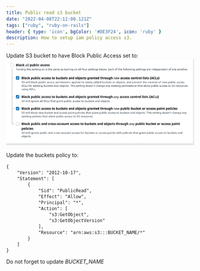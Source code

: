 ```yaml
---
title: Public read s3 bucket
date: "2022-04-08T22:12:00.121Z"
tags: ["ruby", "ruby-on-rails"]
header: { type: 'icon', bgColor: '#DE3F24', icon: 'ruby' }
description: How to setup iam policy access s3.
---
```


Update S3 bucket to have Block Public Access set to:
![Edit Block Public Access](./editBlockPublicAccess.png)

Update the buckets policy to:
```
{
    "Version": "2012-10-17",
    "Statement": [
        {
            "Sid": "PublicRead",
            "Effect": "Allow",
            "Principal": "*",
            "Action": [
                "s3:GetObject",
                "s3:GetObjectVersion"
            ],
            "Resource": "arn:aws:s3:::BUCKET_NAME/*"
        }
    ]
}
```

Do not forget to update *BUCKET_NAME*